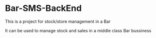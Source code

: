 # Bar-SMS-BackEnd
This is a project for stock/store management in a Bar

It can be used to manage stock and sales in a middle class Bar bussiness
